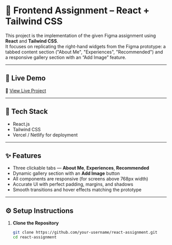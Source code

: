 # 🎨 Frontend Assignment – React + Tailwind CSS

This project is the implementation of the given Figma assignment using **React** and **Tailwind CSS**.  
It focuses on replicating the right-hand widgets from the Figma prototype: a tabbed content section ("About Me", "Experiences", "Recommended") and a responsive gallery section with an “Add Image” feature.

---

## 🚀 Live Demo
🔗 [View Live Project](https://68ff0eedd22b69306f16032a--vocal-profiterole-6ffa43.netlify.app/)

---

## 🧰 Tech Stack
- React.js  
- Tailwind CSS  
- Vercel / Netlify for deployment  

---

## ✨ Features
- Three clickable tabs — **About Me**, **Experiences**, **Recommended**  
- Dynamic gallery section with an **Add Image** button  
- All components are responsive (for screens above 768px width)  
- Accurate UI with perfect padding, margins, and shadows  
- Smooth transitions and hover effects matching the prototype  

---

## ⚙️ Setup Instructions

1. **Clone the Repository**
   ```bash
   git clone https://github.com/your-username/react-assignment.git
   cd react-assignment

